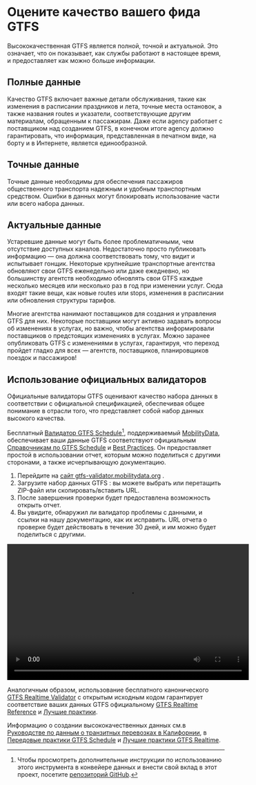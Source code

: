 # Оцените качество вашего фида GTFS 
 
 Высококачественная GTFS является полной, точной и актуальной. Это означает, что он показывает, как службы работают в настоящее время, и предоставляет как можно больше информации. 
 
## Полные данные 
 
 Качество GTFS включает важные детали обслуживания, такие как изменения в расписании праздников и лета, точные места остановок, а также названия routes и указатели, соответствующие другим материалам, обращенным к пассажирам. Даже если agency работает с поставщиком над созданием GTFS, в конечном итоге agency должно гарантировать, что информация, представленная в печатном виде, на борту и в Интернете, является единообразной. 
 
## Точные данные 
 
 Точные данные необходимы для обеспечения пассажиров общественного транспорта надежным и удобным транспортным средством. Ошибки в данных могут блокировать использование части или всего набора данных. 
 
## Актуальные данные 
 
 Устаревшие данные могут быть более проблематичными, чем отсутствие доступных каналов. Недостаточно просто публиковать информацию — она должна соответствовать тому, что видит и испытывает гонщик. Некоторые крупнейшие транспортные агентства обновляют свои GTFS еженедельно или даже ежедневно, но большинству агентств необходимо обновлять свои GTFS каждые несколько месяцев или несколько раз в год при изменении услуг. Сюда входят такие вещи, как новые routes или stops, изменения в расписании или обновления структуры тарифов. 
 
 Многие агентства нанимают поставщиков для создания и управления GTFS для них. Некоторые поставщики могут активно задавать вопросы об изменениях в услугах, но важно, чтобы агентства информировали поставщиков о предстоящих изменениях в услугах. Можно заранее опубликовать GTFS с изменениями в услугах, гарантируя, что переход пройдет гладко для всех — агентств, поставщиков, планировщиков поездок и пассажиров! 
 
## Использование официальных валидаторов 
 
 Официальные валидаторы GTFS оценивают качество набора данных в соответствии с официальной спецификацией, обеспечивая общее понимание в отрасли того, что представляет собой набор данных высокого качества. 
 
 Бесплатный [Валидатор GTFS Schedule](https://gtfs-validator.mobilitydata.org/)[^1], поддерживаемый [MobilityData](https://mobilitydata.org/), обеспечивает ваши данные GTFS соответствуют официальным [Справочникам по GTFS Schedule](../../documentation/schedule/reference/) и [Best Practices](../../documentation/schedule/schedule_best_practices). Он предоставляет простой в использовании отчет, которым можно поделиться с другими сторонами, а также исчерпывающую документацию. 
 
<div class="usage"> 
<div class="usage-list"> 
<ol> 
<li> Перейдите на <a href="https://gtfs-validator.mobilitydata.org/">сайт gtfs-validator.mobilitydata.org</a> .</li> 
<li> Загрузите набор данных GTFS : вы можете выбрать или перетащить ZIP-файл или скопировать/вставить URL.</li> 
<li> После завершения проверки будет предоставлена ​​возможность открыть отчет.</li> 
<li> Вы увидите, обнаружил ли валидатор проблемы с данными, и ссылки на нашу документацию, как их исправить. URL отчета о проверке будет действовать в течение 30 дней, и им можно будет поделиться с другими.</li> 
</ol> 
</div> 
<div class="usage-video"> 
<video class="center" width="560" height="315" controls> 
<source src="../../assets/validator_demo_large.mp4" type="video/mp4"> 
</video> 
</div> 
</div> 
 
 Аналогичным образом, использование бесплатного канонического [GTFS Realtime Validator](https://github.com/MobilityData/gtfs-realtime-validator) с открытым исходным кодом гарантирует соответствие ваших данных GTFS официальному [GTFS Realtime Reference](../../documentation/realtime/reference/) и [Лучшие практики](../../documentation/realtime/realtime_best_practices). 
 
 Информацию о создании высококачественных данных см.в [Руководстве по данным о транзитных перевозках в Калифорнии](https://dot.ca.gov/cal-itp/california-transit-data-guidelines), в [Передовые практики GTFS Schedule](../../documentation/schedule/schedule_best_practices) и [Лучшие практики GTFS Realtime](../../documentation/realtime/realtime_best_practices). 
 
 [^1]: Чтобы просмотреть дополнительные инструкции по использованию этого инструмента в конвейере данных и внести свой вклад в этот проект, посетите [репозиторий GitHub](https://github.com/MobilityData/gtfs-validator ). 
 

